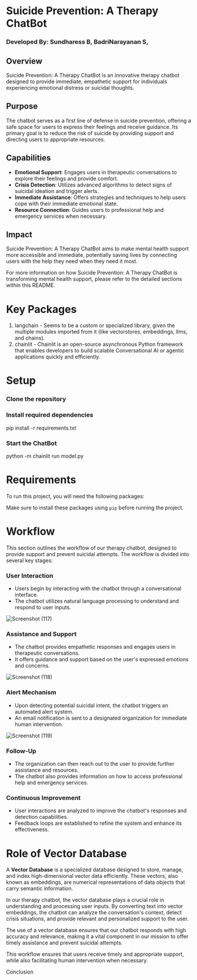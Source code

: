 # Suicide Prevention: A Therapy ChatBot
### Developed By: Sundharess B, BadriNarayanan S, 

## Overview

Suicide Prevention: A Therapy ChatBot is an innovative therapy chatbot designed to provide immediate, empathetic support for individuals experiencing emotional distress or suicidal thoughts.

## Purpose

The chatbot serves as a first line of defense in suicide prevention, offering a safe space for users to express their feelings and receive guidance. Its primary goal is to reduce the risk of suicide by providing support and directing users to appropriate resources.

## Capabilities

- **Emotional Support**: Engages users in therapeutic conversations to explore their feelings and provide comfort.
- **Crisis Detection**: Utilizes advanced algorithms to detect signs of suicidal ideation and trigger alerts.
- **Immediate Assistance**: Offers strategies and techniques to help users cope with their immediate emotional state.
- **Resource Connection**: Guides users to professional help and emergency services when necessary.

## Impact

Suicide Prevention: A Therapy ChatBot aims to make mental health support more accessible and immediate, potentially saving lives by connecting users with the help they need when they need it most.

For more information on how Suicide Prevention: A Therapy ChatBot is transforming mental health support, please refer to the detailed sections within this README.

# Key Packages

1) langchain - Seems to be a custom or specialized library, given the multiple modules imported from it (like vectorstores, embeddings, llms, and chains).
2) chainlit - Chainlit is an open-source asynchronous Python framework that enables developers to build scalable Conversational AI or agentic applications quickly and efficiently.

# Setup

### Clone the repository

### Install required dependencies

pip install -r requirements.txt

### Start the ChatBot

python -m chainlit run model.py

# Requirements

To run this project, you will need the following packages:

Make sure to install these packages using `pip` before running the project.

# Workflow

This section outlines the workflow of our therapy chatbot, designed to provide support and prevent suicidal attempts. The workflow is divided into several key stages:

### User Interaction
- Users begin by interacting with the chatbot through a conversational interface.
- The chatbot utilizes natural language processing to understand and respond to user inputs.

![Screenshot (117)](https://github.com/SundharessB/Therapy-ChatBot/assets/139948283/ad713001-019d-4442-b5e9-888cfc16df5d)

### Assistance and Support
- The chatbot provides empathetic responses and engages users in therapeutic conversations.
- It offers guidance and support based on the user's expressed emotions and concerns.

![Screenshot (118)](https://github.com/SundharessB/Therapy-ChatBot/assets/139948283/482ce68a-d63f-4fe6-aedf-b84e7e24528d)

### Alert Mechanism

- Upon detecting potential suicidal intent, the chatbot triggers an automated alert system.
- An email notification is sent to a designated organization for immediate human intervention.

![Screenshot (119)](https://github.com/SundharessB/Therapy-ChatBot/assets/139948283/99e59f9c-6a4e-4614-a8b7-7860bcd42b78)


### Follow-Up

- The organization can then reach out to the user to provide further assistance and resources.
- The chatbot also provides information on how to access professional help and emergency services.

### Continuous Improvement

- User interactions are analyzed to improve the chatbot's responses and detection capabilities.
- Feedback loops are established to refine the system and enhance its effectiveness.

# Role of Vector Database

A **Vector Database** is a specialized database designed to store, manage, and index high-dimensional vector data efficiently. These vectors, also known as embeddings, are numerical representations of data objects that carry semantic information.

In our therapy chatbot, the vector database plays a crucial role in understanding and processing user inputs. By converting text into vector embeddings, the chatbot can analyze the conversation's context, detect crisis situations, and provide relevant and personalized support to the user.

The use of a vector database ensures that our chatbot responds with high accuracy and relevance, making it a vital component in our mission to offer timely assistance and prevent suicidal attempts.

This workflow ensures that users receive timely and appropriate support, while also facilitating human intervention when necessary.

Conclusion















